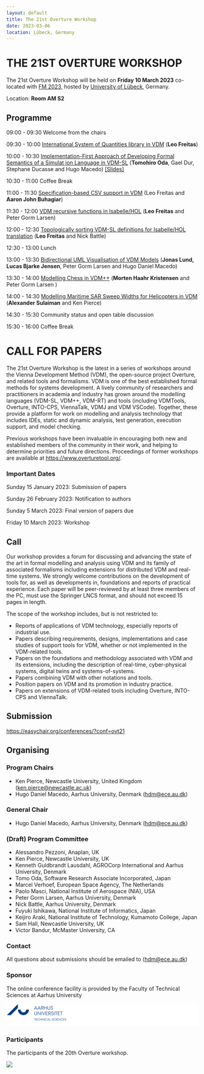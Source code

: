 ```yaml
---
layout: default
title: The 21st Overture Workshop
date: 2023-03-06
location: Lübeck, Germany
---
```

# THE 21ST OVERTURE WORKSHOP

The 21st Overture Workshop will be held on **Friday 10 March 2023** co-located with [FM 2023](https://fm2023.isp.uni-luebeck.de/), hosted by [University of Lübeck](https://fm2023.isp.uni-luebeck.de/), Germany.

Location: **Room AM S2**

## Programme


09:00 - 09:30 Welcome from the chairs 

09:30 - 10:00 [International System of Quantities library in VDM](https://github.com/overturetool/overturetool.github.io/raw/master/workshops/21/OVT-21_1.pdf) (**Leo Freitas**)

10:00 - 10:30 [Implementation-First Approach of Developing Formal Semantics of a Simulat ion Language in VDM-SL](https://github.com/overturetool/overturetool.github.io/raw/master/workshops/21/OVT-21_2.pdf) (**Tomohiro Oda**, Gael Dur, Stephane Ducasse and Hugo Macedo) [[Slides]](https://github.com/overturetool/overturetool.github.io/blob/master/workshops/21/Implementation-First%20Approach%20of%20Developing%20Formal%20Semantics%20of%20a%20Simulation%20Language%20in%20VDM-SL.pdf)

10:30 - 11:00 Coffee Break

11:00 - 11:30 [Specification-based CSV support in VDM](https://github.com/overturetool/overturetool.github.io/raw/master/workshops/21/OVT-21_3.pdf) (Leo Freitas and **Aaron John Buhagiar**)

11:30 - 12:00 [VDM recursive functions in Isabelle/HOL](https://github.com/overturetool/overturetool.github.io/raw/master/workshops/21/OVT-21_8.pdf) (**Leo Freitas** and Peter Gorm Larsen)

12:00 - 12:30 [Topologically sorting VDM-SL definitions for Isabelle/HOL translation](https://github.com/overturetool/overturetool.github.io/raw/master/workshops/21/OVT-21_4.pdf) (**Leo Freitas** and Nick Battle)

12:30 - 13:00 Lunch

13:00 - 13:30 [Bidirectional UML Visualisation of VDM Models](https://github.com/overturetool/overturetool.github.io/raw/master/workshops/21/OVT-21_5.pdf) (**Jonas Lund, Lucas Bjarke Jensen**, Peter Gorm Larsen and Hugo Daniel Macedo)

13:30 - 14:00 [Modelling Chess in VDM++](https://github.com/overturetool/overturetool.github.io/raw/master/workshops/21/OVT-21_6.pdf) (**Morten Haahr Kristensen** and Peter Gorm Larsen )

14:00 - 14:30 [Modelling Maritime SAR Sweep Widths for Helicopters in VDM](https://github.com/overturetool/overturetool.github.io/raw/master/workshops/21/OVT-21_7.pdf) (**Alexander Sulaiman** and Ken Pierce)

14:30 - 15:30 Community status and open table discussion

15:30 - 16:00 Coffee Break



# CALL FOR PAPERS

The 21st Overture Workshop is the latest in a series of workshops around the
Vienna Development Method (VDM), the open-source project Overture, and
related tools and formalisms. VDM is one of the best established formal
methods for systems development. A lively community of researchers and
practitioners in academia and industry has grown around the modelling
languages (VDM-SL, VDM++, VDM-RT) and tools (including VDMTools, Overture,
INTO-CPS, ViennaTalk, VDMJ and VDM VSCode). Together, these provide a
platform for work on modelling and analysis technology that includes IDEs, static
and dynamic analysis, test generation, execution support, and model checking.

Previous workshops have been invaluable in encouraging both new and
established members of the community in their work, and helping to determine
priorities and future directions. Proceedings of former workshops are
available at <https://www.overturetool.org/>.



### Important Dates 

Sunday 15 January 2023: Submission of papers

Sunday 26 February 2023: Notification to authors

Sunday 5 March 2023: Final version of papers due

Friday 10 March 2023: Workshop


## Call
Our workshop provides a forum for discussing and advancing the state of the art in formal modelling and analysis using VDM and its family of associated formalisms including extensions for distributed VDM and real-time systems. We strongly welcome contributions on the development of tools for, as well as developments in, foundations and reports of practical experience. Each paper will be peer-reviewed by at least three members of the PC, must use the Springer LNCS format, and should not exceed 15 pages in length. 

The scope of the workshop includes, but is not restricted to:
* Reports of applications of VDM technology, especially reports of industrial use.
* Papers describing requirements, designs, implementations and case studies of support tools for VDM, whether or not implemented in the VDM-related tools.
* Papers on the foundations and methodology associated with VDM and its extensions, including the description of real-time, cyber-physical systems, digital twins and systems-of-systems.
* Papers combining VDM with other notations and tools.
* Position papers on VDM and its promotion in industry practice.
* Papers on extensions of VDM-related tools including Overture, INTO-CPS and ViennaTalk.

## Submission

<https://easychair.org/conferences/?conf=ovt21>

## Organising

### Program Chairs
* Ken Pierce, Newcastle University, United Kingdom (<ken.pierce@newcastle.ac.uk>)
* Hugo Daniel Macedo, Aarhus University, Denmark (<hdm@ece.au.dk>)

### General Chair
* Hugo Daniel Macedo, Aarhus University, Denmark (<hdm@ece.au.dk>)

### (Draft) Program Committee
* Alessandro Pezzoni, Anaplan, UK
* Ken Pierce, Newcastle University, UK
* Kenneth Guldbrandt Lausdahl, AGROCorp International and Aarhus University, Denmark
* Tomo Oda, Software Research Associate Incorporated, Japan
* Marcel Verhoef, European Space Agency, The Netherlands
* Paolo Masci, National Institute of Aerospace (NIA), USA
* Peter Gorm Larsen, Aarhus University, Denmark
* Nick Battle, Aarhus University, Denmark
* Fuyuki Ishikawa, National Institute of Informatics, Japan
* Keijiro Araki, National Institute of Technology, Kumamoto College, Japan
* Sam Hall, Newcastle University, UK
* Victor Bandur, McMaster University, CA



### Contact
All questions about submissions should be emailed to (<hdm@ece.au.dk>)

### Sponsor
The online conference facility is provided by the Faculty of Technical Sciences at Aarhus University

[![AU Technical Sciences Logo](/images/au-tech.png)](https://tech.au.dk/en/)

### Participants

The participants of the 20th Overture workshop.

![](21/GroupPhoto.jpg)